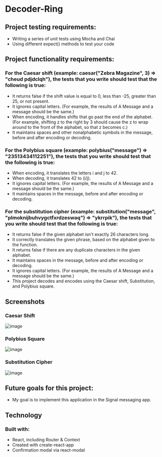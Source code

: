 # Decoder-Ring

## Project testing requirements:
- Writing a series of unit tests using Mocha and Chai
- Using different expect() methods to test your code

## Project functionality requirements:
### For the Caesar shift (example: caesar("Zebra Magazine", 3) => "cheud pdjdclqh"), the tests that you write should test that the following is true:

- It returns false if the shift value is equal to 0, less than -25, greater than 25, or not present.
- It ignores capital letters. (For example, the results of A Message and a message should be the same.)
- When encoding, it handles shifts that go past the end of the alphabet. (For example, shifting z to the right by 3 should cause the z to wrap around to the front of the alphabet, so that z becomes c.)
- It maintains spaces and other nonalphabetic symbols in the message, before and after encoding or decoding.
### For the Polybius square (example: polybius("message") => "23513434112251"), the tests that you write should test that the following is true:

- When encoding, it translates the letters i and j to 42.
- When decoding, it translates 42 to (i/j).
- It ignores capital letters. (For example, the results of A Message and a message should be the same.)
- It maintains spaces in the message, before and after encoding or decoding.
### For the substitution cipher (example: substitution("message", "plmoknijbuhvygctfxrdzeswaq") => "ykrrpik"), the tests that you write should test that the following is true:

- It returns false if the given alphabet isn't exactly 26 characters long.
- It correctly translates the given phrase, based on the alphabet given to the function.
- It returns false if there are any duplicate characters in the given alphabet.
- It maintains spaces in the message, before and after encoding or decoding.
- It ignores capital letters. (For example, the results of A Message and a message should be the same.)
- This project decodes and encodes using the Caesar shift, Substitution, and Polybius square. 
## Screenshots
### Caesar Shift
![image](https://64.media.tumblr.com/5928f61d756d4f3be772cc58d6651697/0685be9c7f79a4a8-b1/s1280x1920/468cce05827361e253e797357abad267aa338e8f.png)
### Polybius Square
![image](https://64.media.tumblr.com/2d359dc8c049c525a1f35c8c713c7e00/d858d6c76b4b8c99-c2/s1280x1920/2a4288d6c3496b172cbf398a390def91fb3919c9.png)
### Substitution Cipher
![image](https://64.media.tumblr.com/d5da6220d25fe3cc8d499cd08b92fa1d/3c1dd63cfa491dbe-fe/s1280x1920/3202e3627ce5c943248ea551ea11ddeeb94ff051.png)
## Future goals for this project:
- My goal is to implement this application in the Signal messaging app.
## Technology
### Built with:
- React, including Router & Context
- Created with create-react-app
- Confirmation modal via react-modal

